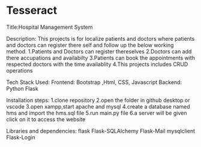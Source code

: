 # Tesseract
Title:Hospital Management System

 Description:
 This projects is for localize patients and doctors where patients and doctors can register there self and follow up the below working method.
 1.Patients and Doctors can register thereselves
 2.Doctors can add there accupations and availabilty
 3.Patients can book the appointments with respected doctors with the time availablity
 4.This projects includes CRUD operations

 Tech Stack Used:
 Frontend: Bootstrap ,Html, CSS, Javascript
 Backend: Python Flask

 Installation steps:
 1.clone repository
 2.open the folder in github desktop or vscode
 3.open xampp,start apache and mysql 
 4.create a database named hms and import the hms.sql file 
 5.run main.py file 
 6.a server will be given click on it to access the website

 Libraries and dependencies:
 flask
 Flask-SQLAlchemy
 Flask-Mail
 mysqlclient
 Flask-Login
